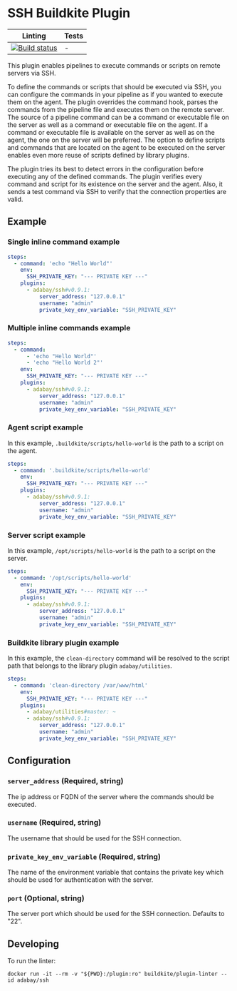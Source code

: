 # SSH Buildkite Plugin

|Linting|Tests|
|---|---|
|[![Build status](https://badge.buildkite.com/d3f6052ddfdb7e2e2000cd12ae3a92ba99b5d87af70aa46ff5.svg?branch=master)](https://buildkite.com/adabay/internal-ssh-buildkite-plugin-linting)|-|

This plugin enables pipelines to execute commands or scripts on remote servers via SSH.

To define the commands or scripts that should be executed via SSH, you can configure the commands in your pipeline as if you wanted to execute them on the agent.
The plugin overrides the command hook, parses the commands from the pipeline file and executes them on the remote server.
The source of a pipeline command can be a command or executable file on the server as well as a command or executable file on the agent.
If a command or executable file is available on the server as well as on the agent, the one on the server will be preferred.
The option to define scripts and commands that are located on the agent to be executed on the server enables even more reuse of scripts defined by library plugins.

The plugin tries its best to detect errors in the configuration before executing any of the defined commands. 
The plugin verifies every command and script for its existence on the server and the agent.
Also, it sends a test command via SSH to verify that the connection properties are valid.

## Example

### Single inline command example

```yml
steps:
  - command: 'echo "Hello World"'
    env:
      SSH_PRIVATE_KEY: "--- PRIVATE KEY ---"
    plugins:
      - adabay/ssh#v0.9.1:
          server_address: "127.0.0.1"
          username: "admin"
          private_key_env_variable: "SSH_PRIVATE_KEY"
```

### Multiple inline commands example

```yml
steps:
  - command:
      - 'echo "Hello World"'
      - 'echo "Hello World 2"'
    env:
      SSH_PRIVATE_KEY: "--- PRIVATE KEY ---"
    plugins:
      - adabay/ssh#v0.9.1:
          server_address: "127.0.0.1"
          username: "admin"
          private_key_env_variable: "SSH_PRIVATE_KEY"
```

### Agent script example

In this example, `.buildkite/scripts/hello-world` is the path to a script on the agent.

```yml
steps:
  - command: '.buildkite/scripts/hello-world'
    env:
      SSH_PRIVATE_KEY: "--- PRIVATE KEY ---"
    plugins:
      - adabay/ssh#v0.9.1:
          server_address: "127.0.0.1"
          username: "admin"
          private_key_env_variable: "SSH_PRIVATE_KEY"
```

### Server script example

In this example, `/opt/scripts/hello-world` is the path to a script on the server.

```yml
steps:
  - command: '/opt/scripts/hello-world'
    env:
      SSH_PRIVATE_KEY: "--- PRIVATE KEY ---"
    plugins:
      - adabay/ssh#v0.9.1:
          server_address: "127.0.0.1"
          username: "admin"
          private_key_env_variable: "SSH_PRIVATE_KEY"
```

### Buildkite library plugin example

In this example, the `clean-directory` command will be resolved to the script path that belongs to the library plugin `adabay/utilities`.

```yml
steps:
  - command: 'clean-directory /var/www/html'
    env:
      SSH_PRIVATE_KEY: "--- PRIVATE KEY ---"
    plugins:
      - adabay/utilities#master: ~
      - adabay/ssh#v0.9.1:
          server_address: "127.0.0.1"
          username: "admin"
          private_key_env_variable: "SSH_PRIVATE_KEY"
```

## Configuration

### `server_address` (Required, string)

The ip address or FQDN of the server where the commands should be executed.

### `username` (Required, string)

The username that should be used for the SSH connection.

### `private_key_env_variable` (Required, string)

The name of the environment variable that contains the private key which should be used for authentication with the server.

### `port` (Optional, string)

The server port which should be used for the SSH connection. Defaults to "22".

## Developing

To run the linter:

```shell
docker run -it --rm -v "${PWD}:/plugin:ro" buildkite/plugin-linter --id adabay/ssh
```